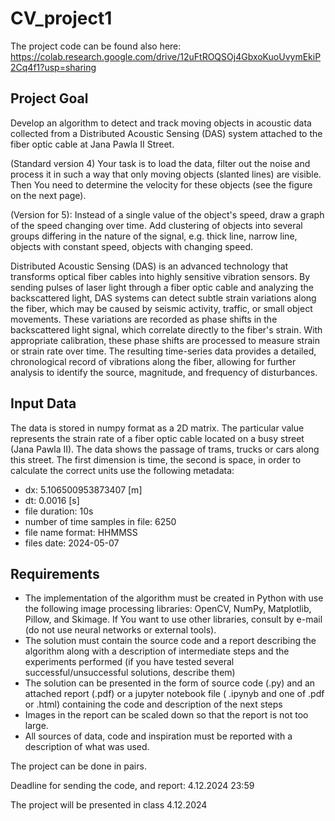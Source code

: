 # CV_project1

The project code can be found also here: https://colab.research.google.com/drive/12uFtROQSOj4GbxoKuoUvymEkiP2Cq4f1?usp=sharing

## Project Goal
Develop an algorithm to detect and track moving objects in acoustic data collected from a Distributed Acoustic Sensing (DAS) system attached to the fiber optic cable at Jana Pawla II Street.

(Standard version 4)
Your task is to load the data, filter out the noise and process it in such a way that only moving objects (slanted lines) are visible. Then You need to determine the velocity for these objects (see the figure on the next page).

(Version for 5):
Instead of a single value of the object's speed, draw a graph of the speed changing over time.
Add clustering of objects into several groups differing in the nature of the signal, e.g. thick line, narrow line, objects with constant speed, objects with changing speed.

Distributed Acoustic Sensing (DAS) is an advanced technology that transforms optical fiber cables into highly sensitive vibration sensors. By sending pulses of laser light through a fiber optic cable and analyzing the backscattered light, DAS systems can detect subtle strain variations along the fiber, which may be caused by seismic activity, traffic, or small object movements. These variations are recorded as phase shifts in the backscattered light signal, which correlate directly to the fiber's strain. With appropriate calibration, these phase shifts are processed to measure strain or strain rate over time. The resulting time-series data provides a detailed, chronological record of vibrations along the fiber, allowing for further analysis to identify the source, magnitude, and frequency of disturbances.


## Input Data
The data is stored in numpy format as a 2D matrix. The particular value represents the strain rate of a fiber optic cable located on a busy street (Jana Pawla II). The data shows the passage of trams, trucks or cars along this street.
The first dimension is time, the second is space, in order to calculate the correct units use the following metadata:

* dx: 5.106500953873407 [m]
* dt: 0.0016 [s]
* file duration: 10s
* number of time samples in file: 6250
* file name format: HHMMSS
* files date: 2024-05-07

## Requirements
* The implementation of the algorithm must be created in Python with use the following image processing libraries: OpenCV, NumPy, Matplotlib, Pillow, and Skimage. If You want to use other libraries, consult by e-mail (do not use neural networks or external tools).
* The solution must contain the source code and a report describing the algorithm along with a description of intermediate steps and the experiments performed (if you have tested several successful/unsuccessful solutions, describe them)
* The solution can be presented in the form of source code (.py) and an attached report (.pdf) or a jupyter notebook file ( .ipynyb and one of .pdf or .html) containing the code and description of the next steps
* Images in the report can be scaled down so that the report is not too large.
* All sources of data, code and inspiration must be reported with a description of what was used.

The project can be done in pairs.

Deadline for sending the code, and report: 4.12.2024 23:59

The project will be presented in class 4.12.2024
